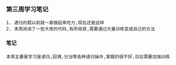 ### 第三周学习笔记
```
1. 递归的题以前就一直做起来吃力,现在还是这样
2. 本周阅读了一些大佬的代码,有所收获,需要通过大量训练变成自己的方法
```
#### 笔记
```
本周主要是学习是递归,回溯,分治等各种递归操作,掌握的很不好,日后需要加强训练
```